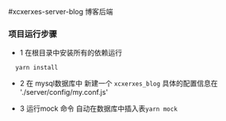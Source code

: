 #xcxerxes-server-blog
博客后端

### 项目运行步骤

* 1
在根目录中安装所有的依赖运行
```
  yarn install
```

* 2
在 mysql数据库中 新建一个 `xcxerxes_blog` 具体的配置信息在 './server/config/my.conf.js'

* 3
运行mock 命令 自动在数据库中插入表`
  yarn mock
`
